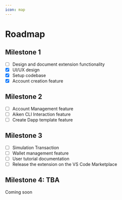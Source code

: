 ```yaml
---
icon: map
---
```


# Roadmap

## Milestone 1 <a href="#phase-0-build-the-foundation-and-community-q2" id="phase-0-build-the-foundation-and-community-q2"></a>

* [ ] Design and document extension functionality
* [x] UI/UX design
* [x] Setup codebase
* [x] Account creation feature

## Milestone 2 <a href="#phase-1-redacted-launch-q3" id="phase-1-redacted-launch-q3"></a>

* [ ] Account Management feature
* [ ] Aiken CLI Interaction feature
* [ ] Create Dapp template feature

## Milestone 3 <a href="#phase-2-tba-q4" id="phase-2-tba-q4"></a>

* [ ] Simulation Transaction
* [ ] Wallet management feature
* [ ] User tutorial documentation
* [ ] Release the extension on the VS Code Marketplace

## Milestone 4: TBA <a href="#phase-2-tba-q4" id="phase-2-tba-q4"></a>

Coming soon
